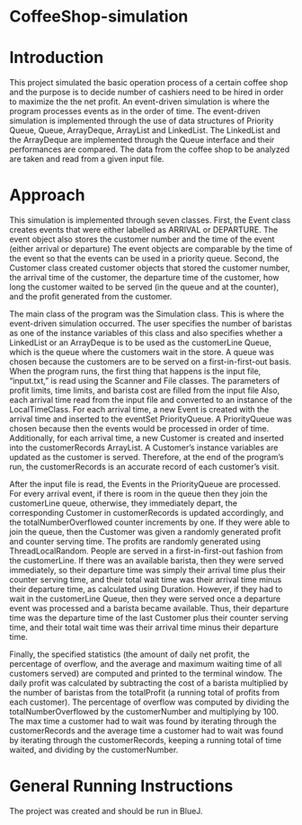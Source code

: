 # CoffeeShop-simulation

# **Introduction**
This project simulated the basic operation process of a certain coffee shop and the purpose is to decide number of cashiers need to be hired in order to maximize the the net profit. An event-driven simulation is where the program processes events as in the order of time. The event-driven simulation is implemented through the use of data structures of Priority Queue, Queue, ArrayDeque, ArrayList and LinkedList. The LinkedList and the ArrayDeque are implemented through the Queue interface and their performances are compared. The data from the coffee shop to be analyzed are taken and read from a given input file. 
# **Approach**

This simulation is implemented through seven classes. First, the Event class creates events that were either labelled as ARRIVAL or DEPARTURE. The event object also stores the customer number and the time of the event (either arrival or departure) The event objects are comparable by the time of the event so that the events can be used in a priority queue.
Second, the Customer class created customer objects that stored the customer number, the arrival time of the customer, the departure time of the customer, how long the customer waited to be served (in the queue and at the counter), and the profit generated from the customer.

The main class of the program was the Simulation class. This is where the event-driven simulation occurred. The user specifies the number of baristas as one of the instance variables of this class and also specifies whether a LinkedList or an ArrayDeque is to be used as the customerLine Queue, which is the queue where the customers wait in the store. A queue was chosen because the customers are to be served on a first-in-first-out basis. When the program runs, the first thing that happens is the input file, “input.txt,” is read using the Scanner and File classes. The parameters of profit limits, time limits, and barista cost are filled from the input file Also, each arrival time read from the input file and converted to an instance of the LocalTimeClass. For each arrival time, a new Event is created with the arrival time and inserted to the eventSet PriorityQueue. A PriorityQueue was chosen because then the events would be processed in order of time. Additionally, for each arrival time, a new Customer is created and inserted into the customerRecords ArrayList. A Customer’s instance variables are updated as the customer is served. Therefore, at the end of the program’s run, the customerRecords is an accurate record of each customer’s visit.

After the input file is read, the Events in the PriorityQueue are processed. For every arrival event, if there is room in the queue then they join the customerLine queue, otherwise, they immediately depart, the corresponding Customer in customerRecords is updated accordingly, and the totalNumberOverflowed counter increments by one. If they were able to join the queue, then the Customer was given a randomly generated profit and counter serving time. The profits are randomly generated using ThreadLocalRandom. People are served in a first-in-first-out fashion from the customerLine. If there was an available barista, then they were served immediately, so their departure time was simply their arrival time plus their counter serving time, and their total wait time was their arrival time minus their departure time, as calculated using Duration. However, if they had to wait in the customerLine Queue, then they were served once a departure event was processed and a barista became available. Thus, their departure time was the departure time of the last Customer plus their counter serving time, and their total wait time was their arrival time minus their departure time.

Finally, the specified statistics (the amount of daily net profit, the percentage of overflow, and the average and maximum waiting time of all customers served) are computed and printed to the terminal window. The daily profit was calculated by subtracting the cost of a barista multiplied by the number of baristas from the totalProfit (a running total of profits from each customer). The percentage of overflow was computed by dividing the totalNumberOverflowed by the customerNumber and multiplying by 100. The max time a customer had to wait was found by iterating through the customerRecords and the average time a customer had to wait was found by iterating through the customerRecords, keeping a running total of time waited, and dividing by the customerNumber.

# **General Running Instructions**
The project was created and should be run in BlueJ.
